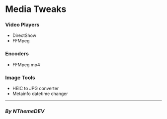 # **Media Tweaks**

### Video Players

- DirectShow
- FFMpeg

### Encoders

- FFMpeg mp4

### Image Tools

- HEIC to JPG converter
- Metainfo datetime changer

----------------------------

### ***By NThemeDEV***
